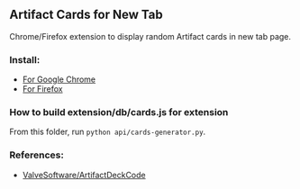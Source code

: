 ## Artifact Cards for New Tab
Chrome/Firefox extension to display random Artifact cards in new tab page.

### Install:
- [For Google Chrome](https://chrome.google.com/webstore/detail/artifact-cards-for-new-ta/bgffnmhjbcieiamalanidoifkadddpkc)
- [For Firefox](https://addons.mozilla.org/en-US/firefox/addon/artifact-cards-for-new-tab/)

### How to build extension/db/cards.js for extension
From this folder, run `python api/cards-generator.py`.

### References:
- [ValveSoftware/ArtifactDeckCode](https://github.com/ValveSoftware/ArtifactDeckCode)
